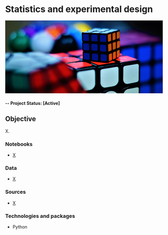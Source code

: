 # Statistics and experimental design

![alternative text](img/readme_image.jpg)

#### -- Project Status: [Active]

## Objective
X.

### Notebooks
* [X](X.ipynb)

### Data
* [X](X.csv)

### Sources
* [X](X)

### Technologies and packages
* Python